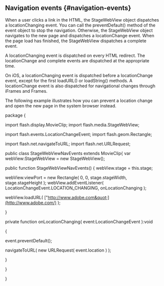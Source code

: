 ## Navigation events {#navigation-events}

When a user clicks a link in the HTML, the StageWebView object dispatches a locationChanging event. You can call the preventDefault() method of the event object to stop the navigation. Otherwise, the StageWebView object navigates to the new page and dispatches a locationChange event. When the page load has finished, the StageWebView dispatches a complete event.

A locationChanging event is dispatched on every HTML redirect. The locationChange and complete events are dispatched at the appropriate time.

On iOS, a locationChanging event is dispatched before a locationChange event, except for the first loadURL() or loadString() methods. A locationChange event is also dispatched for navigational changes through iFrames and Frames.

The following example illustrates how you can prevent a location change and open the new page in the system browser instead.

package {

import flash.display.MovieClip; import flash.media.StageWebView;

import flash.events.LocationChangeEvent; import flash.geom.Rectangle;

import flash.net.navigateToURL; import flash.net.URLRequest;

public class StageWebViewNavEvents extends MovieClip{ var webView:StageWebView = new StageWebView();

public function StageWebViewNavEvents() { webView.stage = this.stage;

webView.viewPort = new Rectangle( 0, 0, stage.stageWidth, stage.stageHeight ); webView.addEventListener( LocationChangeEvent.LOCATION_CHANGING, onLocationChanging );

webView.loadURL( [&quot;http://www.adobe.com&quot;](http://www.adobe.com/) );

}

private function onLocationChanging( event:LocationChangeEvent ):void

{

event.preventDefault();

navigateToURL( new URLRequest( event.location ) );

}

}

}